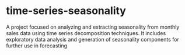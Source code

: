 # time-series-seasonality
A project focused on analyzing and extracting seasonality from monthly sales data using time series decomposition techniques. It includes exploratory data analysis and generation of seasonality components for further use in forecasting 
